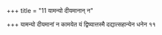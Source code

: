 +++
title = "11 यामन्यो दीयमानान् न"

+++
यामन्यो दीयमानां न कामयेत यं द्विष्यात्तस्मै दद्यात्सहान्येन धनेन ११